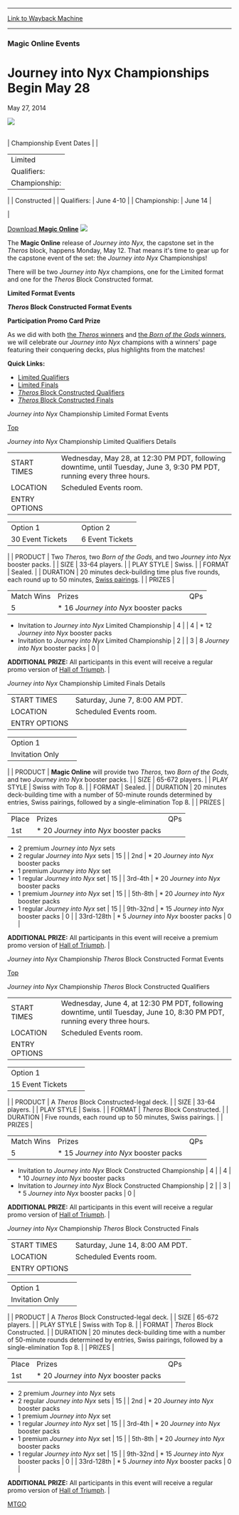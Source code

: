 
---
[Link to Wayback Machine](https://web.archive.org/web/20140622115223/http://magic.wizards.com/en/articles/archive/journey-nyx-championships-begin-may-28-2014-05-27)

[_metadata_:description]:- "It's time to gear up for the Journey into Nyx Championships!"
[_metadata_:generator]:- "Drupal 7 (http://drupal.org)"
[_metadata_:node]:- "184531"
[_metadata_:publish_date]:- "2014-05-27"
[_metadata_:source]:- "div-main"
[_metadata_:title]:- "Journey into Nyx Championships Begin May 28"
[_metadata_:wayback_capture_timestamp]:- "2014-06-22 11:52:23"
[_metadata_:wayback_raw_url]:- "https://web.archive.org/web/20140622115223id_/http://magic.wizards.com/en/articles/archive/journey-nyx-championships-begin-may-28-2014-05-27"
[_metadata_:wayback_url]:- "http://magic.wizards.com/en/articles/archive/journey-nyx-championships-begin-may-28-2014-05-27"
---





### Magic Online Events


Journey into Nyx Championships Begin May 28
===========================================


May 27, 2014
 







 



![](https://media.wizards.com/legacy/mtg/images/digital/magiconline/icon_jou_rare.png)



|  |
| --- |
| 
 Championship Event Dates |
| 

|  |
| --- |
| Limited |
| Qualifiers: | May 28-June 3 |
| Championship: | June 7 |
|
| Constructed |
| Qualifiers: | June 4-10 |
| Championship: | June 14 |

 |

[Download **Magic Online**](https://accounts.onlinegaming.wizards.com/)
![](https://media.wizards.com/legacy/mtg/images/digital/magiconline/card_promo_halloftriumph.png)  



The **Magic Online** release of *Journey into Nyx,* the capstone set in the *Theros*  block, happens Monday, May 12. That means it's time to gear up for the capstone event of the set: the *Journey into Nyx*  Championships!


There will be two *Journey into Nyx*  champions, one for the Limited format and one for the *Theros*  Block Constructed format.


**Limited Format Events**  



***Theros*  Block Constructed Format Events**  



**Participation Promo Card Prize**  



As we did with both [the *Theros*  winners](http://archive.wizards.com/magic/magazine/article.aspx?x=magic/online/championship/theros/winners) and [the *Born of the Gods*  winners](http://archive.wizards.com/Magic/Magazine/Article.aspx?x=mtg/daily/other/04282014/bngchamp), we will celebrate our *Journey into Nyx*  champions with a winners' page featuring their conquering decks, plus highlights from the matches!


**Quick Links:**


* [Limited Qualifiers](#limited)
* [Limited Finals](#limitedchamp)
* [*Theros* Block Constructed Qualifiers](#block)
* [*Theros* Block Constructed Finals](#blockchamp)




*Journey into Nyx*  Championship Limited Format Events

[Top](#top)



*Journey into Nyx* Championship Limited Qualifiers Details


|  |  |
| --- | --- |
| START TIMES | Wednesday, May 28, at 12:30 PM PDT, following downtime, until Tuesday, June 3, 9:30 PM PDT, running every three hours. |
| LOCATION | Scheduled Events room. |
| ENTRY OPTIONS | 

|  |  |  |
| --- | --- | --- |
| Option 1 |  | Option 2 |
| 30 Event Tickets |  | 6 Event Tickets |

 |
| PRODUCT | Two *Theros,* two *Born of the Gods,* and two *Journey into Nyx*  booster packs. |
| SIZE | 33-64 players. |
| PLAY STYLE | Swiss. |
| FORMAT | Sealed. |
| DURATION | 20 minutes deck-building time plus five rounds, each round up to 50 minutes, [Swiss pairings](http://wizards.custhelp.com/app/answers/detail/a_id/465/). |
| PRIZES | 

|  |  |  |
| --- | --- | --- |
| Match Wins | Prizes | QPs |
| 5 | * 16 *Journey into Nyx* booster packs
* Invitation to *Journey into Nyx* Limited Championship
 | 4 |
| 4 | * 12 *Journey into Nyx* booster packs
* Invitation to *Journey into Nyx* Limited Championship
 | 2 |
| 3 | 8 *Journey into Nyx* booster packs | 0 |

**ADDITIONAL PRIZE:** All participants in this event will receive a regular promo version of [Hall of Triumph](http://gatherer.wizards.com/Pages/Card/Details.aspx?name=Hall+of+Triumph). |





*Journey into Nyx* Championship Limited Finals Details


|  |  |
| --- | --- |
| START TIMES | Saturday, June 7, 8:00 AM PDT. |
| LOCATION | Scheduled Events room. |
| ENTRY OPTIONS | 

|  |  |  |
| --- | --- | --- |
| Option 1 |  |  |
| Invitation Only |

 |
| PRODUCT | **Magic Online** will provide two *Theros,* two *Born of the Gods,* and two *Journey into Nyx* booster packs. |
| SIZE | 65-672 players. |
| PLAY STYLE | Swiss with Top 8. |
| FORMAT | Sealed. |
| DURATION | 20 minutes deck-building time with a number of 50-minute rounds determined by entries, Swiss pairings, followed by a single-elimination Top 8. |
| PRIZES | 

|  |  |  |
| --- | --- | --- |
| Place | Prizes | QPs |
| 1st | * 20 *Journey into Nyx* booster packs
* 2 premium *Journey into Nyx* sets
* 2 regular *Journey into Nyx* sets
 | 15 |
| 2nd | * 20 *Journey into Nyx* booster packs
* 1 premium *Journey into Nyx* set
* 1 regular *Journey into Nyx* set
 | 15 |
| 3rd-4th | * 20 *Journey into Nyx* booster packs
* 1 premium *Journey into Nyx* set
 | 15 |
| 5th-8th | * 20 *Journey into Nyx* booster packs
* 1 regular *Journey into Nyx* set
 | 15 |
| 9th-32nd | * 15 *Journey into Nyx* booster packs
 | 0 |
| 33rd-128th | * 5 *Journey into Nyx* booster packs
 | 0 |

**ADDITIONAL PRIZE:** All participants in this event will receive a premium promo version of [Hall of Triumph](http://gatherer.wizards.com/Pages/Card/Details.aspx?name=Hall+of+Triumph). |




*Journey into Nyx* Championship *Theros* Block Constructed Format Events

[Top](#top)



*Journey into Nyx* Championship *Theros* Block Constructed Qualifiers


|  |  |
| --- | --- |
| START TIMES | Wednesday, June 4, at 12:30 PM PDT, following downtime, until Tuesday, June 10, 8:30 PM PDT, running every three hours. |
| LOCATION | Scheduled Events room. |
| ENTRY OPTIONS | 

|  |  |  |
| --- | --- | --- |
| Option 1 |  |  |
| 15 Event Tickets |

 |
| PRODUCT | A *Theros* Block Constructed-legal deck. |
| SIZE | 33-64 players. |
| PLAY STYLE | Swiss. |
| FORMAT | *Theros* Block Constructed. |
| DURATION | Five rounds, each round up to 50 minutes, Swiss pairings. |
| PRIZES | 

|  |  |  |
| --- | --- | --- |
| Match Wins | Prizes | QPs |
| 5 | * 15 *Journey into Nyx* booster packs
* Invitation to *Journey into Nyx* Block Constructed Championship
 | 4 |
| 4 | * 10 *Journey into Nyx* booster packs
* Invitation to *Journey into Nyx* Block Constructed Championship
 | 2 |
| 3 | * 5 *Journey into Nyx* booster packs
 | 0 |

**ADDITIONAL PRIZE:** All participants in this event will receive a regular promo version of [Hall of Triumph](http://gatherer.wizards.com/Pages/Card/Details.aspx?name=Hall+of+Triumph). |




*Journey into Nyx* Championship *Theros* Block Constructed Finals


|  |  |
| --- | --- |
| START TIMES | Saturday, June 14, 8:00 AM PDT. |
| LOCATION | Scheduled Events room. |
| ENTRY OPTIONS | 

|  |  |  |
| --- | --- | --- |
| Option 1 |  |  |
| Invitation Only |

 |
| PRODUCT | A *Theros* Block Constructed-legal deck. |
| SIZE | 65-672 players. |
| PLAY STYLE | Swiss with Top 8. |
| FORMAT | *Theros* Block Constructed. |
| DURATION | 20 minutes deck-building time with a number of 50-minute rounds determined by entries, Swiss pairings, followed by a single-elimination Top 8. |
| PRIZES | 

|  |  |  |
| --- | --- | --- |
| Place | Prizes | QPs |
| 1st | * 20 *Journey into Nyx* booster packs
* 2 premium *Journey into Nyx* sets
* 2 regular *Journey into Nyx* sets
 | 15 |
| 2nd | * 20 *Journey into Nyx* booster packs
* 1 premium *Journey into Nyx* set
* 1 regular *Journey into Nyx* set
 | 15 |
| 3rd-4th | * 20 *Journey into Nyx* booster packs
* 1 premium *Journey into Nyx* set
 | 15 |
| 5th-8th | * 20 *Journey into Nyx* booster packs
* 1 regular *Journey into Nyx* set
 | 15 |
| 9th-32nd | * 15 *Journey into Nyx* booster packs
 | 0 |
| 33rd-128th | * 5 *Journey into Nyx* booster packs
 | 0 |

**ADDITIONAL PRIZE:** All participants in this event will receive a regular promo version of [Hall of Triumph](http://gatherer.wizards.com/Pages/Card/Details.aspx?name=Hall+of+Triumph). |


[MTGO](/en/tags/mtgo)





 
 


  







